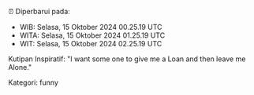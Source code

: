⏰ Diperbarui pada:
- WIB: Selasa, 15 Oktober 2024 00.25.19 UTC
- WITA: Selasa, 15 Oktober 2024 01.25.19 UTC
- WIT: Selasa, 15 Oktober 2024 02.25.19 UTC

Kutipan Inspiratif:
"I want some one to give me a Loan and then leave me Alone."


Kategori: funny

